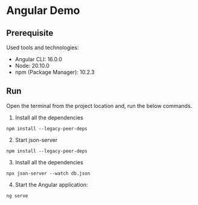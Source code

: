 # Angular Demo

## Prerequisite
Used tools and technologies:
* Angular CLI: 16.0.0
* Node: 20.10.0
* npm (Package Manager): 10.2.3

## Run

Open the terminal from the project location and, run the below commands.

1. Install all the dependencies
```
npm install --legacy-peer-deps
```

2. Start json-server
```
npm install --legacy-peer-deps
```

3. Install all the dependencies
```
npx json-server --watch db.json
```

4. Start the Angular application:
```
ng serve
```